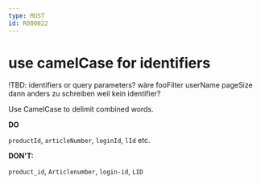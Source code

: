 ```yaml
---
type: MUST
id: R000022
---
```


# use camelCase for identifiers

!TBD: identifiers or query parameters? wäre fooFilter userName pageSize dann anders zu schreiben weil kein identifier?

Use CamelCase to delimit combined words.

**DO**

`productId`, `articleNumber`, `loginId`, `lId` etc.

**DON'T:**

`product_id`, `Articlenumber`, `login-id`, `LID`

